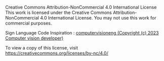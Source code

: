 Creative Commons Attribution-NonCommercial 4.0 International License
This work is licensed under the Creative Commons Attribution-NonCommercial 4.0 International License.
You may not use this work for commercial purposes.

Sign Language Code Inspiration : <a href="https://github.com/computervisioneng/sign-language-detector-python" target="_blank" >computervisioneng (Copyright (c) 2023 Computer vision developer)</a>

To view a copy of this license, visit https://creativecommons.org/licenses/by-nc/4.0/
